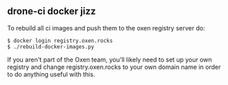 ## drone-ci docker jizz

To rebuild all ci images and push them to the oxen registry server do:

    $ docker login registry.oxen.rocks
    $ ./rebuild-docker-images.py

If you aren't part of the Oxen team, you'll likely need to set up your own registry and change
registry.oxen.rocks to your own domain name in order to do anything useful with this.
